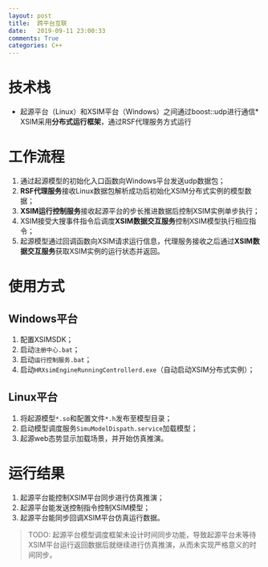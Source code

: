 ```yaml
---
layout: post
title:  跨平台互联
date:   2019-09-11 23:00:33
comments: True
categories: C++
---
```


# 技术栈
* 起源平台（Linux）和XSIM平台（Windows）之间通过boost::udp进行通信* XSIM采用**分布式运行框架**，通过RSF代理服务方式运行

# 工作流程
1. 通过起源模型的初始化入口函数向Windows平台发送udp数据包；
2. **RSF代理服务**接收Linux数据包解析成功后初始化XSIM分布式实例的模型数据；
3. **XSIM运行控制服务**接收起源平台的步长推进数据后控制XSIM实例单步执行；
4. XSIM接受大搜事件指令后调度**XSIM数据交互服务**控制XSIM模型执行相应指令；
5. 起源模型通过回调函数向XSIM请求运行信息，代理服务接收之后通过**XSIM数据交互服务**获取XSIM实例的运行状态并返回。

# 使用方式

## Windows平台
1. 配置XSIMSDK；
2. 启动`注册中心.bat`；
3. 启动`运行控制服务.bat`；
4. 启动`HRXsimEngineRunningControllerd.exe`（自动启动XSIM分布式实例）；

## Linux平台
1. 将起源模型`*.so`和配置文件`*.h`发布至模型目录；
2. 启动模型调度服务`SimuModelDispath.service`加载模型；
3. 起源web态势显示加载场景，并开始仿真推演。

# 运行结果
1. 起源平台能控制XSIM平台同步进行仿真推演；
2. 起源平台能发送控制指令控制XSIM模型；
3. 起源平台能同步回调XSIM平台仿真运行数据。

> TODO:
> 起源平台模型调度框架未设计时间同步功能，导致起源平台未等待XSIM平台运行返回数据后就继续进行仿真推演，从而未实现严格意义的时间同步。
